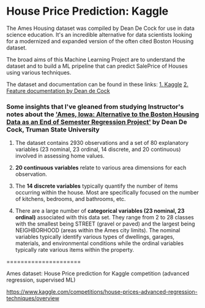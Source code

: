 # House Price Prediction: Kaggle


The Ames Housing dataset was compiled by Dean De Cock for use in data science education. It's an incredible alternative for data scientists looking for a modernized and expanded version of the often cited Boston Housing dataset.

The broad aims of this Machine Learning Project are to understand the dataset and to build a ML pripeline that can predict SalePrice of Houses using various techniques.



The dataset and documentation can be found in these links:
[1. Kaggle](https://www.kaggle.com/competitions/house-prices-advanced-regression-techniques)
[2. Feature documentation by Dean de Cock](https://jse.amstat.org/v19n3/decock/DataDocumentation.txt)



### Some insights that I've gleaned from studying Instructor's notes about the ['Ames, Iowa: Alternative to the Boston Housing Data as an End of Semester Regression Project'](https://jse.amstat.org/v19n3/decock.pdf) by Dean De Cock, Truman State University


1.  The dataset contains 2930 observations and a set of 80 explanatory variables (23 nominal, 23 ordinal, 14 discrete, and 20 continuous) involved in assessing home values.

2. **20 continuous variables** relate to various area dimensions for each observation.

3. The **14 discrete variables** typically quantify the number of items occurring within the house. Most are specifically focused on the number of kitchens, bedrooms, and bathrooms, etc.

4. There are a large number of **categorical variables (23 nominal, 23 ordinal)** associated with this data set. They range from 2 to 28 classes with the smallest being STREET (gravel or paved) and the largest being NEIGHBORHOOD (areas within the Ames city limits). The nominal variables typically identify various types of dwellings, garages, materials, and environmental conditions while the ordinal variables typically rate various items within the property.



=====================

Ames dataset: House Price prediction for Kaggle competition (advanced regression, supervised ML)

https://www.kaggle.com/competitions/house-prices-advanced-regression-techniques/overview
